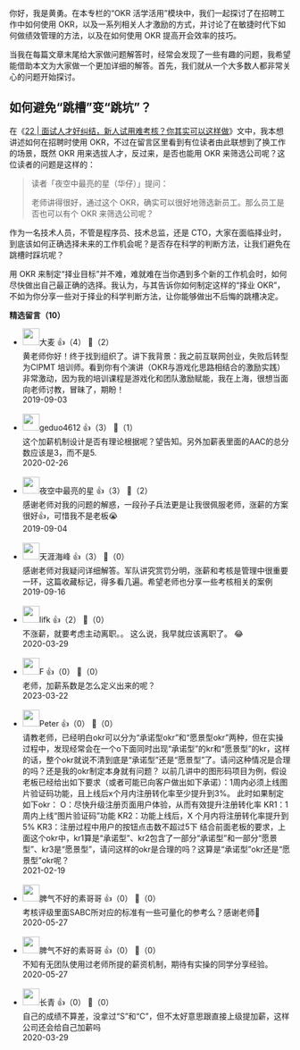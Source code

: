 你好，我是黄勇。在本专栏的“OKR 活学活用”模块中，我们一起探讨了在招聘工作中如何使用 OKR，以及一系列相关人才激励的方式，并讨论了在敏捷时代下如何做绩效管理的方法，以及在如何使用 OKR 提高开会效率的技巧。

当我在每篇文章末尾给大家做问题解答时，经常会发现了一些有趣的问题，我希望能借助本文为大家做一个更加详细的解答。首先，我们就从一个大多数人都非常关心的问题开始探讨。

## 如何避免“跳槽”变“跳坑”？

在《[22 | 面试人才好纠结，新人试用难考核？你其实可以这样做](https://time.geekbang.org/column/article/119619)》文中，我本想讲述如何在招聘时使用 OKR，不过在留言区里看到有位读者由此联想到了换工作的场景，既然 OKR 用来选拔人才，反过来，是否也能用 OKR 来筛选公司呢？这位读者的问题是这样的：

> 读者「夜空中最亮的星（华仔）」提问：  
>   
> 老师讲得很好，通过这个 OKR，确实可以很好地筛选新员工。那么员工是否也可以有个 OKR 来筛选公司呢？

作为一名技术人员，不管是程序员、技术总监，还是 CTO，大家在面临择业时，到底该如何正确选择未来的工作机会呢？是否存在科学的判断方法，让我们避免在跳槽时踩坑呢？

用 OKR 来制定“择业目标”并不难，难就难在当你遇到多个新的工作机会时，如何尽快做出自己最正确的选择。我认为，与其告诉你如何制定这样的“择业 OKR”，不如为你分享一些对于择业的科学判断方法，让你能够做出不后悔的跳槽决定。
<div><strong>精选留言（10）</strong></div><ul>
<li><img src="http://thirdwx.qlogo.cn/mmopen/vi_32/UYegB8cnOeW8byJKJ8OLApPVgQEnUeSseS98ib4m2weyc5cyjib0gWJiarLNtItI6neqMwU5ZmkDWGCv38rpYfYjQ/132" width="30px"><span>大麦</span> 👍（4） 💬（2）<div>黄老师你好！终于找到组织了。讲下我背景：我之前互联网创业，失败后转型为CIPMT
培训师。看到你有个演讲（OKR与游戏化思路相结合的激励实践）非常激动，因为我的培训课程是游戏化和团队激励赋能，我在上海，很想当面向老师讨教，冒昧了，期盼！</div>2019-09-03</li><br/><li><img src="https://static001.geekbang.org/account/avatar/00/10/f6/41/62ea275d.jpg" width="30px"><span>geduo4612</span> 👍（3） 💬（1）<div>这个加薪机制设计是否有理论根据呢？望告知。另外加薪表里面的AAC的总分数应该是3，而不是5.</div>2020-02-26</li><br/><li><img src="https://static001.geekbang.org/account/avatar/00/13/57/6e/b6795c44.jpg" width="30px"><span>夜空中最亮的星</span> 👍（3） 💬（2）<div>感谢老师对我的问题的解惑，一段孙子兵法更是让我很佩服老师，涨薪的方案很好👍，可惜我不是老板😭</div>2019-09-04</li><br/><li><img src="https://static001.geekbang.org/account/avatar/00/12/63/9f/a6edd37e.jpg" width="30px"><span>天涯海峰</span> 👍（3） 💬（0）<div>感谢老师对我疑问详细解答。军队讲究赏罚分明，涨薪和考核是管理中很重要一环，这篇收藏标记，得多看几遍。希望老师也分享一些考核相关的案例</div>2019-09-16</li><br/><li><img src="http://thirdwx.qlogo.cn/mmopen/vi_32/Q0j4TwGTfTJ9rd9fkguzl9IvJgLvIVbdHhQusI86oBkkQekOfNEDGwJFMpWffwS0ygYNMTYG3ePh4zhiaU6nl3w/132" width="30px"><span>lifk</span> 👍（2） 💬（0）<div>不涨薪，就要考虑主动离职。。
这么说，我早就应该离职了。
😂</div>2020-03-29</li><br/><li><img src="https://static001.geekbang.org/account/avatar/00/31/0b/32/da125357.jpg" width="30px"><span>F</span> 👍（0） 💬（0）<div>老师，加薪系数是怎么定义出来的呢？</div>2023-03-22</li><br/><li><img src="https://static001.geekbang.org/account/avatar/00/11/eb/c1/6fac2be8.jpg" width="30px"><span>Peter</span> 👍（0） 💬（0）<div>请教老师，已经明白okr可以分为“承诺型okr”和“愿景型okr”两种，但在实操过程中，发现经常会在一个o下面同时出现“承诺型”的kr和“愿景型”的kr，这样的话，整个okr就说不清到底是“承诺型”还是“愿景型”了。请问这种情况是合理的吗？还是我的okr制定本身就有问题？
以前几讲中的图形码项目为例，假设老板已经给出如下要求（或者可能已向客户做出如下承诺）：1周内必须上线图片验证码功能，且上线后x个月内注册转化率至少提升到3%。
此时如果制定如下okr：
O：尽快升级注册页面用户体验，从而有效提升注册转化率
KR1：1 周内上线“图片验证码”功能 
KR2：功能上线后，X 个月内将注册转化率提升到 5%
KR3：注册过程中用户的按钮点击数不超过5下
结合前面老板的要求，上面这个okr中，kr1算是“承诺型”、kr2包含了一部分“承诺型”和一部分“愿景型”、kr3是“愿景型”，请问这样的okr是合理的吗？这算是“承诺型”okr还是“愿景型”okr呢？</div>2021-02-19</li><br/><li><img src="https://static001.geekbang.org/account/avatar/00/1a/9a/71/6859a789.jpg" width="30px"><span>脾气不好的素哥哥</span> 👍（0） 💬（0）<div>考核评级里面SABC所对应的标准有一些可量化的参考么？感谢老师🤔</div>2020-05-27</li><br/><li><img src="https://static001.geekbang.org/account/avatar/00/1a/9a/71/6859a789.jpg" width="30px"><span>脾气不好的素哥哥</span> 👍（0） 💬（0）<div>不知有无团队使用过老师所提的薪资机制，期待有实操的同学分享经验。</div>2020-05-27</li><br/><li><img src="https://static001.geekbang.org/account/avatar/00/1d/52/c3/6c73c9e1.jpg" width="30px"><span>长青</span> 👍（0） 💬（0）<div>自己的成绩不算差，没拿过“S”和“C”，但不太好意思跟直接上级提加薪，这样公司还会给自己加薪吗</div>2020-03-29</li><br/>
</ul>